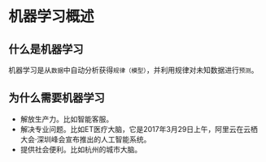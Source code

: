 # 机器学习概述

## 什么是机器学习

机器学习是从`数据`中自动分析获得`规律（模型）`，并利用规律对未知数据进行`预测`。

## 为什么需要机器学习

- 解放生产力。比如智能客服。
- 解决专业问题。比如ET医疗大脑，它是2017年3月29日上午，阿里云在云栖大会·深圳峰会宣布推出的人工智能系统。
- 提供社会便利。比如杭州的城市大脑。



